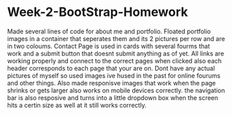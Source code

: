 # Week-2-BootStrap-Homework

Made several lines of code for about me and portfolio. Floated portfolio images in a container that seperates them and its 2 pictures per row and are in two coloums.
Contact Page is used in cards  with several fourms that work and a submit button that doesnt submit anything as of yet. All links are working properly and connect to the correct pages when clicked also each header corresponds to each page that your are on. Dont have any actual pictures of myself so used images ive hused in the past for online fourums and other things. Also made responisve images that work when the page shrinks or gets larger also works on mobile devices correctly. the navigation bar is also resposive and turns into a little dropdown box when the screen hits a certin size as well at it still works correctly.
